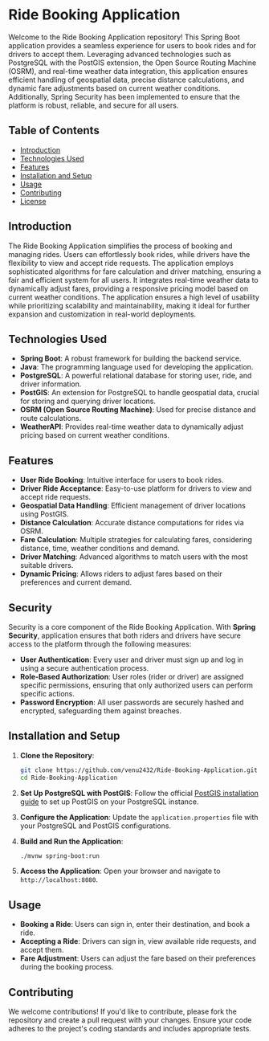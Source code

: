 # Ride Booking Application

Welcome to the Ride Booking Application repository! This Spring Boot application provides a seamless experience for users to book rides and for drivers to accept them. Leveraging advanced technologies such as PostgreSQL with the PostGIS extension, the Open Source Routing Machine (OSRM), and real-time weather data integration, this application ensures efficient handling of geospatial data, precise distance calculations, and dynamic fare adjustments based on current weather conditions. Additionally, Spring Security has been implemented to ensure that the platform is robust, reliable, and secure for all users.

## Table of Contents

- [Introduction](#introduction)
- [Technologies Used](#technologies-used)
- [Features](#features)
- [Installation and Setup](#installation-and-setup)
- [Usage](#usage)
- [Contributing](#contributing)
- [License](#license)

## Introduction

The Ride Booking Application simplifies the process of booking and managing rides. Users can effortlessly book rides, while drivers have the flexibility to view and accept ride requests. The application employs sophisticated algorithms for fare calculation and driver matching, ensuring a fair and efficient system for all users. It integrates real-time weather data to dynamically adjust fares, providing a responsive pricing model based on current weather conditions. The application ensures a high level of usability while prioritizing scalability and maintainability, making it ideal for further expansion and customization in real-world deployments.

## Technologies Used

- **Spring Boot**: A robust framework for building the backend service.
- **Java**: The programming language used for developing the application.
- **PostgreSQL**: A powerful relational database for storing user, ride, and driver information.
- **PostGIS**: An extension for PostgreSQL to handle geospatial data, crucial for storing and querying driver locations.
- **OSRM (Open Source Routing Machine)**: Used for precise distance and route calculations.
- **WeatherAPI**: Provides real-time weather data to dynamically adjust pricing based on current weather conditions.

## Features

- **User Ride Booking**: Intuitive interface for users to book rides.
- **Driver Ride Acceptance**: Easy-to-use platform for drivers to view and accept ride requests.
- **Geospatial Data Handling**: Efficient management of driver locations using PostGIS.
- **Distance Calculation**: Accurate distance computations for rides via OSRM.
- **Fare Calculation**: Multiple strategies for calculating fares, considering distance, time, weather conditions and demand.
- **Driver Matching**: Advanced algorithms to match users with the most suitable drivers.
- **Dynamic Pricing**: Allows riders to adjust fares based on their preferences and current demand.

## Security

Security is a core component of the Ride Booking Application. With **Spring Security**, application ensures that both riders and drivers have secure access to the platform through the following measures:

- **User Authentication**: Every user and driver must sign up and log in using a secure authentication process.
- **Role-Based Authorization**: User roles (rider or driver) are assigned specific permissions, ensuring that only authorized users can perform specific actions.
- **Password Encryption**: All user passwords are securely hashed and encrypted, safeguarding them against breaches.

## Installation and Setup

1. **Clone the Repository**:
   ```sh
   git clone https://github.com/venu2432/Ride-Booking-Application.git
   cd Ride-Booking-Application

   ```

2. **Set Up PostgreSQL with PostGIS**:
   Follow the official [PostGIS installation guide](https://postgis.net/install/) to set up PostGIS on your PostgreSQL instance.

3. **Configure the Application**:
   Update the `application.properties` file with your PostgreSQL and PostGIS configurations.

4. **Build and Run the Application**:
   ```sh
   ./mvnw spring-boot:run
   ```

5. **Access the Application**:
   Open your browser and navigate to `http://localhost:8080`.

## Usage

- **Booking a Ride**: Users can sign in, enter their destination, and book a ride.
- **Accepting a Ride**: Drivers can sign in, view available ride requests, and accept them.
- **Fare Adjustment**: Users can adjust the fare based on their preferences during the booking process.

## Contributing

We welcome contributions! If you'd like to contribute, please fork the repository and create a pull request with your changes. Ensure your code adheres to the project's coding standards and includes appropriate tests.

